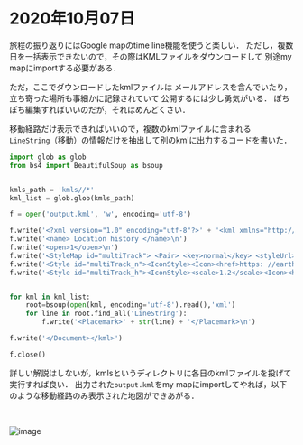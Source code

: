 # 2020年10月07日 


旅程の振り返りにはGoogle mapのtime line機能を使うと楽しい．
ただし，複数日を一括表示できないので，その際はKMLファイルをダウンロードして
別途my mapにimportする必要がある．



ただ，ここでダウンロードしたkmlファイルは
メールアドレスを含んでいたり，立ち寄った場所も事細かに記録されていて
公開するには少し勇気がいる．
ぽちぽち編集すればいいのだが，それはめんどくさい．



移動経路だけ表示できればいいので，複数のkmlファイルに含まれる
`LineString`（移動）の情報だけを抽出して別のkmlに出力するコードを書いた．



```python
import glob as glob
from bs4 import BeautifulSoup as bsoup


kmls_path = 'kmls//*'
kml_list = glob.glob(kmls_path)

f = open('output.kml', 'w', encoding='utf-8')

f.write('<?xml version="1.0" encoding="utf-8"?>' + '<kml xmlns="http://www.opengis.net/kml/2.2" xmlns:gx="http://www.google.com/kml/ext/2.2">' + '<Document>\n')
f.write('<name> Location history </name>\n')
f.write('<open>1</open>\n')
f.write('<StyleMap id="multiTrack"> <Pair> <key>normal</key> <styleUrl>#multiTrack_n</styleUrl> </Pair> <Pair> <key>highlight</key> <styleUrl>#multiTrack_h</styleUrl> </Pair> </StyleMap>\n')
f.write('<Style id="multiTrack_n"><IconStyle><Icon><href>https: //earth.google.com/images/kml-icons/track-directional/track-0.png</href></Icon></IconStyle><LineStyle><color>#f54269</color><width>6</width></LineStyle></Style>\n')
f.write('<Style id="multiTrack_h"><IconStyle><scale>1.2</scale><Icon><href>https: //earth.google.com/images/kml-icons/track-directional/track-0.png</href></Icon></IconStyle><LineStyle><color>#f54269</color><width>8</width></LineStyle></Style>\n')


for kml in kml_list:
    root=bsoup(open(kml, encoding='utf-8').read(),'xml')
    for line in root.find_all('LineString'):
        f.write('<Placemark>' + str(line) + '</Placemark>\n')

f.write('</Document></kml>')

f.close()

```


詳しい解説はしないが，kmlsというディレクトリに各日のkmlファイルを投げて実行すれば良い．
出力された`output.kml`をmy mapにimportしてやれば，以下のような移動経路のみ表示された地図ができあがる．


<br>

![image](https://i.imgur.com/16lT5BL.png)


<br>